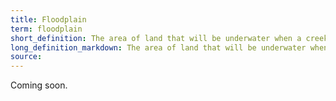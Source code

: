 ```yaml
---
title: Floodplain
term: floodplain
short_definition: The area of land that will be underwater when a creek or lake rushes over its banks.
long_definition_markdown: The area of land that will be underwater when a creek or lake rushes over its banks.
source:
---
```



Coming soon.